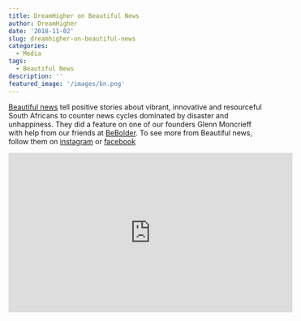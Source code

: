 ```yaml
---
title: DreamHigher on Beautiful News
author: DreamHigher
date: '2018-11-02'
slug: dreamhigher-on-beautiful-news
categories:
  - Media
tags:
  - Beautiful News
description: ''
featured_image: '/images/bn.png'
---
```


[Beautiful news](https://www.beautifulnews.co.za/) tell positive stories about vibrant, innovative and resourceful South Africans to counter news cycles dominated by disaster and unhappiness. They did a feature on one of our founders Glenn Moncrieff with help from our friends at [BeBolder](www.bebolder.co.za). To see more from Beautiful news, follow them on [instagram](https://www.instagram.com/beautifulnewssa/) or [facebook](https://www.facebook.com/pg/beautifulnewssa)  

<iframe src="https://www.facebook.com/plugins/video.php?href=https%3A%2F%2Fwww.facebook.com%2Fbeautifulnewssa%2Fvideos%2F2258757524352563%2F&show_text=0&width=560" width="560" height="315" style="border:none;overflow:hidden" scrolling="no" frameborder="0" allowTransparency="true" allowFullScreen="true"></iframe>